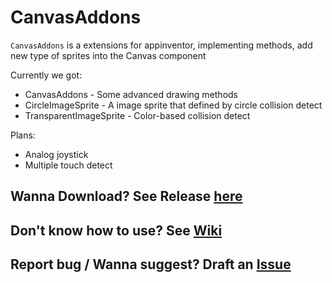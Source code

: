 # CanvasAddons

`CanvasAddons` is a extensions for appinventor, implementing methods, add new type of sprites into the Canvas component

Currently we got:

* CanvasAddons - Some advanced drawing methods
* CircleImageSprite - A image sprite that defined by circle collision detect
* TransparentImageSprite - Color-based collision detect

Plans:

* Analog joystick
* Multiple touch detect

## Wanna Download? See Release [here](https://github.com/OpenSourceAIX/CanvasAddons/releases)

## Don't know how to use? See [Wiki](https://github.com/OpenSourceAIX/CanvasAddons/wiki)

## Report bug / Wanna suggest? Draft an [Issue](https://github.com/OpenSourceAIX/CanvasAddons/issues)
